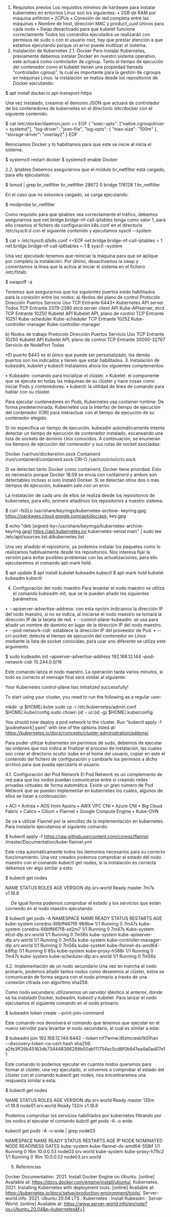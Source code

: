 1.	Requisitos previos
Los requisitos mínimos de hardware para instalar kubernetes en entornos Linux son los siguientes:
•	2GB de RAM por máquina anfitrión
•	2CPUs
•	Conexión de red completa entre las máquinas
•	Nombre de host, dirección MAC y product_uuid únicos para cada nodo
•	Swap desactivado para que kubelet funcione correctamente
Todos los comandos ejecutados se realizarán con permisos de sudo o con el usuario root, hay que prestar atención a que estamos ejecutando porque un error puede inutilizar el sistema.
2.	Instalación de Kubernetes
2.1.	Docker
Para instalar Kubernetes, previamente debemos instalar Docker en nuestro sistema operativo, este actuará como controlador de cgroup. Tanto el tiempo de ejecución del contenedor como el kubelet tienen una propiedad llamada "controlador cgroup", la cual es importante para la gestión de cgroups en máquinas Linux.
la instalación se realiza desde los repositorios de Docker ejecutando:

 
$ apt install docker.io apt-transport-https


Una vez instalado, creamos el demonio JSON que actuará de controlador de los contenedores de kubernetes en el directorio /etc/docker con el siguiente contenido:

 
$ cat /etc/docker/daemon.json << EOF
 {
   "exec-opts": ["native.cgroupdriver = systemd"],
   "log-driver": "json-file",
   "log-opts": {
     "max-size": "100m"
  },
   "storage-driver": "overlay2"
 }
EOF


Reiniciamos Docker y lo habilitamos para que este se inicie al inicia el sistema.

 
$ systemctl restart docker
$ systemctl enable Docker


2.2.	Iptables
Debemos asegurarnos que el módulo br_netfilter está cargado, para ello ejecutamos: 

 
$ lsmod | grep br_netfilter 
br_netfilter           28672  0
bridge                176128  1 br_netfilter


	

En el caso que no estuviera cargado, se carga ejecutando:

 
$ modprobe br_netfilter


Como requisito para que iptables vea correctamente el tráfico, debemos asegurarnos que net.bridge.bridge-nf-call-iptables tenga como valor 1, para ello creamos el fichero de configuración k8s.conf en el directorio /etc/sysctl.d con el siguiente contenido y ejecutamos sysctl --system

 
$ cat > /etc/sysctl.d/k8s.conf  <<EOF
net.bridge.bridge-nf-call-iptables = 1
net.bridge.bridge-nf-call-ip6tables = 1
$ sysctl –system


Una vez ejecutado tenemos que reiniciar la máquina para que se aplique por completo la instalación.
Por último, desactivamos la swap y comentamos la línea que la activa al iniciar el sistema en el fichero /etc/fstab:

 
$ swapoff -a


Tenemos que asegurarnos que los siguientes puertos están habilitados para la conexión entre los nodos:
a)	Nodos del plano de control
Protocolo	Dirección	Puertos	Servicio	Uso
TCP	Entrante	6443*	Kubernetes API server	Todos
TCP	Entrante	2379-2380	etcd server client API	Kube-APIserver, etcd
TCP	Entrante	10250	Kubelet API	Kubelet API, plano de control
TCP	Entrante	10251	Kube-scheduler	Kube-scheduler
TCP	Entrante	10252	Kube-controller-manager	Kube-controller-manager

b)	Nodos de trabajo
Protocolo	Dirección	Puertos	Servicio	Uso
TCP	Entrante	10250	Kubelet API	Kubelet API, plano de control
TCP	Entrante	30000-32767	Servicio de NodePort	Todas

*El puerto 6443 es el único que puede ser personalizado, los demás puertos son los indicados y tienen que estar habilitados. 
3.	Instalación de kubeadm, kubelet y kubectl
Instalamos ahora los siguientes complementos:

•	Kubeadm: comando para inicializar el clúster.
•	Kubelet: el componente que se ejecuta en todas las máquinas de su clúster y hace cosas como iniciar Pods y contenedores.
•	kubectl: la utilidad de línea de comando para hablar con su clúster.

Para ejecutar contenedores en Pods, Kubernetes usa container runtime. De forma predeterminada, Kubernetes usa la Interfaz de tiempo de ejecución del contenedor (CRI) para interactuar con el tiempo de ejecución de su contenedor elegido.

Si no especifica un tiempo de ejecución, kubeadm automáticamente intenta detectar un tiempo de ejecución de contenedor instalado, escaneando una lista de sockets de dominio Unix conocidos. A continuación, se enumeran los tiempos de ejecución del contenedor y sus rutas de socket asociadas:

Docker	 /var/run/dockershim.sock
Containerd	/run/containerd/containerd.sock
CRI-O	/var/run/crio/crio.sock

Si se detectan tanto Docker como containerd, Docker tiene prioridad. Esto es necesario porque Docker 18.09 se envía con containerd y ambos son detectables incluso si solo instaló Docker. Si se detectan otros dos o más tiempos de ejecución, kubeadm sale con un error.

La instalación de cada uno de ellos se realiza desde los repositorios de kubernetes, para ello, primero añadimos los repositorios a nuestro sistema.
 

$ curl -fsSLo /usr/share/keyrings/kubernetes-archive- keyring.gpg https://packages.cloud.google.com/apt/doc/apt- key.gpg

$ echo "deb [signed-by=/usr/share/keyrings/kubernetes-archive-keyring.gpg] https://apt.kubernetes.io/ kubernetes-xenial main" | sudo tee /etc/apt/sources.list.d/kubernetes.list


Una vez añadido el repositorio, ya podemos instalar los paquetes como lo realizamos habitualmente desde los repositorios. Nos interesa fijar la versión para evitar posibles problemas con las actualizaciones, para ello ejecutaremos el comando apt-mark hold.


$ apt update
$ apt install kubelet kubeadm kubectl
$ apt-mark hold kubelet kubeadm kubectl

4.	Configuración del nodo maestro
Para levantar el nodo maestro se utiliza el comando kubeadm init, que se le pueden añadir los siguientes parámetros:

•	--apiserver-advertise-address: con esta opción indicamos la dirección IP del nodo maestro, si no se indica, al iniciarse el nodo maestro se tomará la dirección IP de la tarjeta de red.
•	--control-plane-kubeadm: se usa para añadir un nombre de dominio en lugar de la dirección IP del nodo maestro.
•	--pod-network-cidr: establece la dirección IP del proveedor de Pod.
•	--cri-socket: detecta el tiempo de ejecución del contenedor en Linux mediante la lista de socket conocidas, para usar uno diferente se utiliza este argumento.
 

$ sudo kudeadm init –apserver-advertise-address 192.168.12.144 –pod-network-cidr 10.244.0.0/16


Este comando lanza el nodo maestro. La operación tarda varios minutos, si todo es correcto el mensaje final será similar al siguiente:


Your Kubernetes control-plane has initialized successfully!

To start using your cluster, you need to run the following as a regular user:

  mkdir -p $HOME/.kube
  sudo cp -i /etc/kubernetes/admin.conf $HOME/.kube/config
  sudo chown $(id -u):$(id -g) $HOME/.kube/config

You should now deploy a pod network to the cluster.
Run "kubectl apply -f [podnetwork].yaml" with one of the options listed at:
https://kubernetes.io/docs/concepts/cluster-administration/addons/


Para poder utilizar kubernetes sin permisos de sudo, debemos de ejecutar las ordenes que nos indica al finalizar el proceso de instalación, las cuales son crear el directorio oculto .kube en el home del usuario, copiar en este el contenido del fichero de configuración y cambiarle los permisos a dicho archivo para que pueda ejecutarlo el usuario.

4.1.	Configuración del Pod Network
El Pod Network es un complemento de red para que los nodos puedan comunicarse entre sí creando redes privadas virtuales de forma automática. Existe un gran número de Pod Network que se pueden implementar en kubernetes los cuales, algunos de ellos se listan a continuación:
 
 
•	ACI
•	Antrea
•	AOS from Apstra
•	AWX VPC CNI
•	Azure CNI
•	Big Cloud Fabric
•	Calico
•	Cilium
•	Flannel
•	Google Compute Engine
•	Kube-OVN
 
 
Se va a utilizar Flannel por la sencillez de la implementación en kubernetes. Para instalarlo ejecutamos el siguiente comando:


$ kubectl apply -f https://raw.githubusercontent.com/coreos/flannel
/master/Documentation/kube-flannel.yml


Este crea automáticamente todos los demonios necesarios para su correcto funcionamiento. Una vez creados podemos comprobar el estado del nodo maestro con el comando kubectl get nodes, si la instalación es correcta debemos ver algo similar a esto:


$ kubectl get nodes

NAME            STATUS   ROLES    AGE    VERSION
dlp.srv.world   Ready    master   7m7s   v1.18.8


 
De igual forma podemos comprobar el estado y los servicios que están corriendo en el nodo maestro ejecutando:


$ kubectl get pods -A
NAMESPACE     NAME                                   READY   STATUS   RESTARTS    AGE
kube-system   coredns-66bff467f8-968bw               1/1     Running   0          7m47s
kube-system   coredns-66bff467f8-xd2m7               1/1     Running   0          7m47s
Kube-system   etcd-dlp.srv.world                     1/1     Running   0          7m56s
kube-system   kube-apiserver-dlp.srv.world           1/1     Running   0          7m55s
kube-system   kube-controller-manager-dlp.srv.world  1/1     Running   0          7m56s
kube-system   kube-flannel-ds-amd64-k8fbp            1/1     Running   0          85s
kube-system   kube-proxy-h588r                       1/1     Running   0          7m47s
kube-system   kube-scheduler-dlp.srv.world           1/1     Running   0          7m56s


4.2.	Implementación de un nodo secundario
Una vez en marcha el nodo primario, podemos añadir tantos nodos como deseemos al clúster, estos se comunicarán de forma segura con el nodo primario a través de una conexión cifrada con algoritmo sha256. 

Como nodo secundario utilizaremos un servidor idéntico al anterior, donde se ha instalado Docker, kubeadm, kubectl y kubelet. Para lanzar el nodo ejecutamos el siguiente comando en el nodo primario:


$ kubeadm token create --print-join-command


Este comando nos devolverá el comando que tenemos que ejecutar en el nuevo servidor para levantar el nodo secundario, el cual es similar a este:


$ kubeadm join 192.168.12.144:6443 --token mf7wmw.i6lzmcweb1k5fhan \
--discovery-token-ca-cert-hash sha256: a2fe3ff26b45163db734448366299b00ab111754ac5cd8f0b941ea4a0ad07e11


Este comando lo podemos ejecutar en cuantos nodos queramos para formar el clúster, una vez ejecutado, si volvemos a comprobar el estado del clúster con el comando kubectl get nodes, nos encontraremos una respuesta similar a esta:

$ kubectl get nodes

NAME               STATUS   ROLES    AGE    VERSION
dlp.srv.world      Ready    master   135m   v1.18.8
node01.srv.world   Ready    <none>   132m   v1.18.8

Podemos comprobar los servicios habilitados por kubernetes filtrando por los nodos al ejecutar el comando kubctl get pods -A -o wide.

kubectl get pods -A -o wide | grep node03

NAMESPACE     NAME                       READY STATUS  RESTARTS AGE IP         NODE             NOMINATED   NODE READINESS GATES
kube-system  kube-flannel-ds-amd64-558tf 1/1   Running 0        16m 10.0.0.53  node03.srv.world <none>      <none>
kube-system   kube-proxy-h79c2           1/1   Running 0        16m 10.0.0.53  node03.srv.world <none>      <none>

 
5.	Referencias

Docker Documentation. 2021. Install Docker Engine on Ubuntu. [online] Available at: <https://docs.docker.com/engine/install/ubuntu/>.
Kubernetes. 2021. Installing Kubernetes with deployment tools. [online] Available at: <https://kubernetes.io/docs/setup/production-environment/tools/>.
Server-world.info. 2021. Ubuntu 20.04 LTS : Kubernetes : Install Kubeadm : Server World. [online] Available at: <https://www.server-world.info/en/note?os=Ubuntu_20.04&p=kubernetes&f=1>.
